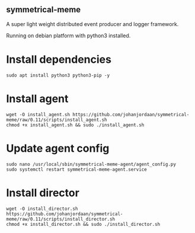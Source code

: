 ## symmetrical-meme

A super light weight distributed event producer and logger framework. 

Running on debian platform with python3 installed.

# Install dependencies
```
sudo apt install python3 python3-pip -y
```

# Install agent
```
wget -O install_agent.sh https://github.com/johanjordaan/symmetrical-meme/raw/0.11/scripts/install_agent.sh
chmod +x install_agent.sh && sudo ./install_agent.sh
```

# Update agent config
```
sudo nano /usr/local/sbin/symmetrical-meme-agent/agent_config.py
sudo systemctl restart symmetrical-meme-agent.service
```

# Install director
```
wget -O install_director.sh https://github.com/johanjordaan/symmetrical-meme/raw/0.11/scripts/install_director.sh
chmod +x install_director.sh && sudo ./install_director.sh
```
